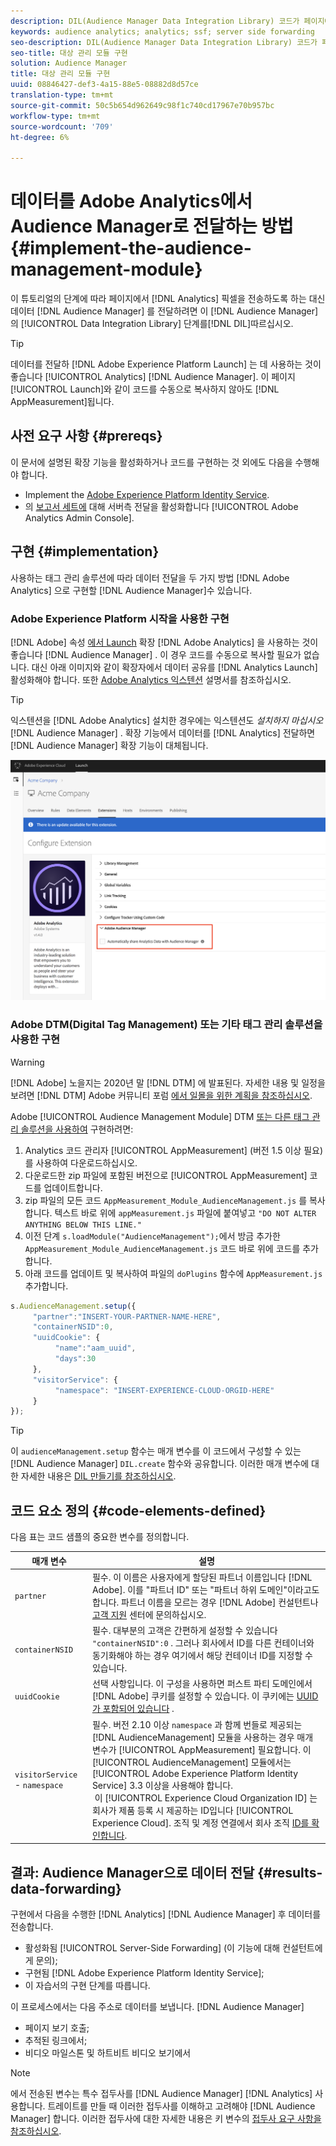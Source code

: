 ```yaml
---
description: DIL(Audience Manager Data Integration Library) 코드가 페이지에서 픽셀을 보내는 대신 Analytics 데이터를 Audience Manager으로 전달하려면 Adobe Analytics AppMeasurement에 대상 관리 모듈을 추가합니다.
keywords: audience analytics; analytics; ssf; server side forwarding
seo-description: DIL(Audience Manager Data Integration Library) 코드가 페이지에서 픽셀을 보내는 대신 Analytics 데이터를 Audience Manager으로 전달하려면 Adobe Analytics AppMeasurement에 대상 관리 모듈을 추가합니다.
seo-title: 대상 관리 모듈 구현
solution: Audience Manager
title: 대상 관리 모듈 구현
uuid: 08846427-def3-4a15-88e5-08882d8d57ce
translation-type: tm+mt
source-git-commit: 50c5b654d962649c98f1c740cd17967e70b957bc
workflow-type: tm+mt
source-wordcount: '709'
ht-degree: 6%

---
```



# 데이터를 Adobe Analytics에서 Audience Manager로 전달하는 방법 {#implement-the-audience-management-module}

이 튜토리얼의 단계에 따라 페이지에서 [!DNL Analytics] 픽셀을 전송하도록 하는 대신 데이터 [!DNL Audience Manager] 를 전달하려면 이 [!DNL Audience Manager] 의 [!UICONTROL Data Integration Library] 단계를[!DNL DIL]따르십시오.

>[!TIP]
>
>데이터를 전달하 [!DNL Adobe Experience Platform Launch] 는 데 사용하는 것이 좋습니다 [!UICONTROL Analytics] [!DNL Audience Manager]. 이 페이지 [!UICONTROL Launch]와 같이 코드를 수동으로 복사하지 않아도 [!DNL AppMeasurement]됩니다.

## 사전 요구 사항 {#prereqs}

이 문서에 설명된 확장 기능을 활성화하거나 코드를 구현하는 것 외에도 다음을 수행해야 합니다.

* Implement the [Adobe Experience Platform Identity Service](https://docs.adobe.com/content/help/ko-KR/id-service/using/home.html).
* 의 [보고서 세트에](https://docs.adobe.com/help/en/analytics/admin/admin-tools/server-side-forwarding/ssf.html) 대해 서버측 전달을 활성화합니다 [!UICONTROL Adobe Analytics Admin Console].

## 구현 {#implementation}

사용하는 태그 관리 솔루션에 따라 데이터 전달을 두 가지 방법 [!DNL Adobe Analytics] 으로 구현할 [!DNL Audience Manager]수 있습니다.

### Adobe Experience Platform 시작을 사용한 구현

[!DNL Adobe] 속성 [에서 Launch](https://docs.adobe.com/content/help/en/launch/using/overview.html) 확장 [!DNL Adobe Analytics] 을 사용하는 것이 좋습니다 [!DNL Audience Manager] . 이 경우 코드를 수동으로 복사할 필요가 없습니다. 대신 아래 이미지와 같이 확장자에서 데이터 공유를 [!DNL Analytics Launch] 활성화해야 합니다. 또한 [Adobe Analytics 익스텐션](https://docs.adobe.com/content/help/en/launch/using/extensions-ref/adobe-extension/analytics-extension/overview.html#adobe-audience-manager) 설명서를 참조하십시오.

>[!TIP]
>
>익스텐션을 [!DNL Adobe Analytics] 설치한 경우에는 익스텐션도 *설치하지 마십시오* [!DNL Audience Manager] . 확장 기능에서 데이터를 [!DNL Analytics] 전달하면 [!DNL Audience Manager] 확장 기능이 대체됩니다.

![Adobe Analytics 확장 프로그램에서 Audience Manager으로 데이터 공유를 활성화하는 방법](/help/using/integration/assets/analytics-to-aam.png)

### Adobe DTM(Digital Tag Management) 또는 기타 태그 관리 솔루션을 사용한 구현

>[!WARNING]
>
>[!DNL Adobe] 노을지는 2020년 말 [!DNL DTM] 에 발표된다. 자세한 내용 및 일정을 보려면 [!DNL DTM] Adobe 커뮤니티 포럼 [에서 일몰을 위한 계획을 참조하십시오](https://forums.adobe.com/community/experience-cloud/platform/launch/blog/2018/10/05/dtm-plans-for-a-sunset).

Adobe [!UICONTROL Audience Management Module] DTM [또는 다른 태그 관리 솔루션을 사용하여](https://docs.adobe.com/content/help/ko-KR/dtm/using/dtm-home.html) 구현하려면:

1. Analytics 코드 관리자 [!UICONTROL AppMeasurement] (버전 1.5 이상 필요)를 사용하여 [](https://docs.adobe.com/content/help/ko-KR/analytics/admin/admin-tools/code-manager-admin.html) 다운로드하십시오.
1. 다운로드한 zip 파일에 포함된 버전으로 [!UICONTROL AppMeasurement] 코드를 업데이트합니다.
1. zip 파일의 모든 코드 `AppMeasurement_Module_AudienceManagement.js` 를 복사합니다. 텍스트 바로 위에 `appMeasurement.js` 파일에 붙여넣고 `"DO NOT ALTER ANYTHING BELOW THIS LINE."`
1. 이전 단계 `s.loadModule("AudienceManagement");`에서 방금 추가한 `AppMeasurement_Module_AudienceManagement.js` 코드 바로 위에 코드를 추가합니다.
1. 아래 코드를 업데이트 및 복사하여 파일의 `doPlugins` 함수에 `AppMeasurement.js` 추가합니다.

```js
s.AudienceManagement.setup({ 
     "partner":"INSERT-YOUR-PARTNER-NAME-HERE", 
     "containerNSID":0, 
     "uuidCookie": { 
          "name":"aam_uuid", 
          "days":30
     },
     "visitorService": {
          "namespace": "INSERT-EXPERIENCE-CLOUD-ORGID-HERE" 
     } 
});
```

>[!TIP]
>
>이 `audienceManagement.setup` 함수는 매개 변수를 이 코드에서 구성할 수 있는 [!DNL Audience Manager] `DIL.create` 함수와 공유합니다. 이러한 매개 변수에 대한 자세한 내용은 [DIL 만들기를 참조하십시오](../../dil/dil-class-overview/dil-create.md#dil-create).

## 코드 요소 정의 {#code-elements-defined}

다음 표는 코드 샘플의 중요한 변수를 정의합니다.

| 매개 변수 | 설명 |
|--- |--- |
| `partner` | 필수. 이 이름은 사용자에게 할당된 파트너 이름입니다 [!DNL Adobe]. 이를 &quot;파트너 ID&quot; 또는 &quot;파트너 하위 도메인&quot;이라고도 합니다.  파트너 이름을 모르는 경우 [!DNL Adobe] 컨설턴트나 [고객 지원](https://helpx.adobe.com/kr/marketing-cloud/contact-support.html) 센터에 문의하십시오. |
| `containerNSID` | 필수. 대부분의 고객은 간편하게 설정할 수 있습니다 `"containerNSID":0` . 그러나 회사에서 ID를 다른 컨테이너와 동기화해야 하는 경우 여기에서 해당 컨테이너 ID를 지정할 수 있습니다. |
| `uuidCookie` | 선택 사항입니다. 이 구성을 사용하면 퍼스트 파티 도메인에서 [!DNL Adobe] 쿠키를 설정할 수 있습니다. 이 쿠키에는 [UUID가 포함되어 있습니다](../../reference/ids-in-aam.md) . |
| `visitorService` - `namespace` | 필수. 버전 2.10 이상 `namespace` 과 함께 번들로 제공되는 [!DNL AudienceManagement] 모듈을 사용하는 경우 매개 변수가 [!UICONTROL AppMeasurement] 필요합니다. 이 [!UICONTROL AudienceManagement] 모듈에서는 [!UICONTROL Adobe Experience Platform Identity Service] 3.3 이상을 사용해야 합니다. <br> 이 [!UICONTROL Experience Cloud Organization ID] 는 회사가 제품 등록 시 제공하는 ID입니다 [!UICONTROL Experience Cloud]. 조직 및 계정 연결에서 회사 조직 [ID를 확인합니다](https://docs.adobe.com/content/help/en/core-services/interface/manage-users-and-products/organizations.html). |

## 결과: Audience Manager으로 데이터 전달 {#results-data-forwarding}

구현에서 다음을 수행한 [!DNL Analytics] [!DNL Audience Manager] 후 데이터를 전송합니다.

* 활성화됨 [!UICONTROL Server-Side Forwarding] (이 기능에 대해 컨설턴트에게 문의);
* 구현됨 [!DNL Adobe Experience Platform Identity Service];
* 이 자습서의 구현 단계를 따릅니다.

이 프로세스에서는 다음 주소로 데이터를 보냅니다. [!DNL Audience Manager]

* 페이지 보기 호출;
* 추적된 링크에서;
* 비디오 마일스톤 및 하트비트 비디오 보기에서

>[!NOTE]
>
>에서 전송된 변수는 특수 접두사를 [!DNL Audience Manager] [!DNL Analytics] 사용합니다. 트레이트를 만들 때 이러한 접두사를 이해하고 고려해야 [!DNL Audience Manager] 합니다. 이러한 접두사에 대한 자세한 내용은 키 변수의 [접두사 요구 사항을 참조하십시오](../../features/traits/trait-variable-prefixes.md).